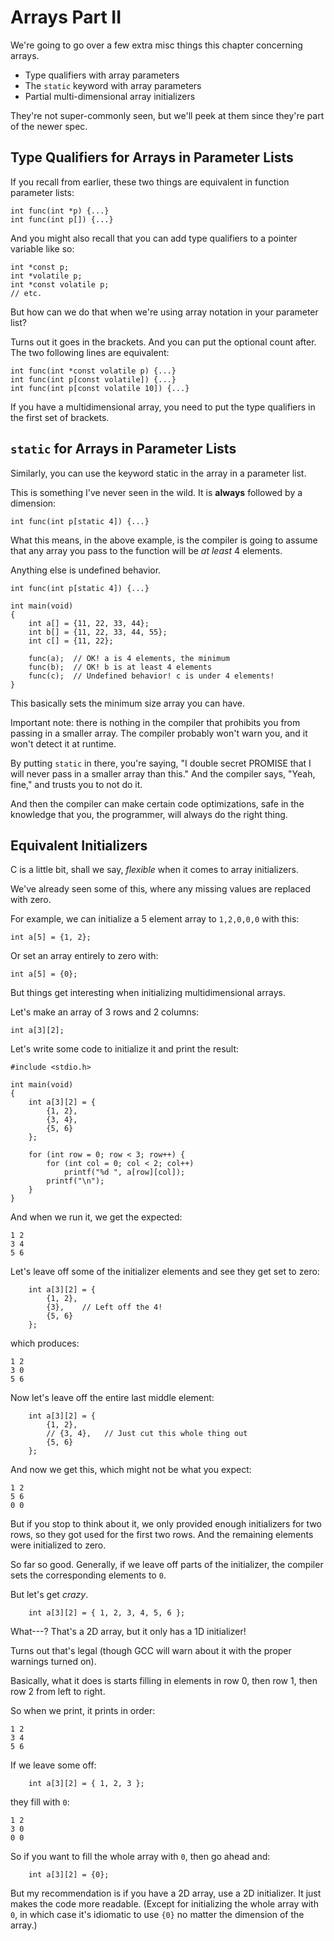<!-- Beej's guide to C

# vim: ts=4:sw=4:nosi:et:tw=72
-->

# Arrays Part II

We're going to go over a few extra misc things this chapter concerning
arrays.

* Type qualifiers with array parameters
* The `static` keyword with array parameters
* Partial multi-dimensional array initializers

They're not super-commonly seen, but we'll peek at them since they're
part of the newer spec.

## Type Qualifiers for Arrays in Parameter Lists

If you recall from earlier, these two things are equivalent in function
parameter lists:

``` {.c}
int func(int *p) {...}
int func(int p[]) {...}
```

And you might also recall that you can add type qualifiers to a pointer
variable like so:

``` {.c}
int *const p;
int *volatile p;
int *const volatile p;
// etc.
```

But how can we do that when we're using array notation in your parameter
list?

Turns out it goes in the brackets. And you can put the optional count
after. The two following lines are equivalent:

``` {.c}
int func(int *const volatile p) {...}
int func(int p[const volatile]) {...}
int func(int p[const volatile 10]) {...}
```

If you have a multidimensional array, you need to put the type
qualifiers in the first set of brackets.

## `static` for Arrays in Parameter Lists

Similarly, you can use the keyword static in the array in a parameter
list.

This is something I've never seen in the wild. It is **always** followed
by a dimension:

``` {.c}
int func(int p[static 4]) {...}
```

What this means, in the above example, is the compiler is going to
assume that any array you pass to the function will be _at least_ 4
elements.

Anything else is undefined behavior.

``` {.c}
int func(int p[static 4]) {...}

int main(void)
{
    int a[] = {11, 22, 33, 44};
    int b[] = {11, 22, 33, 44, 55};
    int c[] = {11, 22};

    func(a);  // OK! a is 4 elements, the minimum
    func(b);  // OK! b is at least 4 elements
    func(c);  // Undefined behavior! c is under 4 elements!
}
```

This basically sets the minimum size array you can have.

Important note: there is nothing in the compiler that prohibits you from
passing in a smaller array. The compiler probably won't warn you, and it
won't detect it at runtime.

By putting `static` in there, you're saying, "I double secret PROMISE
that I will never pass in a smaller array than this." And the compiler
says, "Yeah, fine," and trusts you to not do it.

And then the compiler can make certain code optimizations, safe in the
knowledge that you, the programmer, will always do the right thing.

## Equivalent Initializers

C is a little bit, shall we say, _flexible_ when it comes to array
initializers.

We've already seen some of this, where any missing values are replaced
with zero.

For example, we can initialize a 5 element array to `1,2,0,0,0` with
this:

``` {.c}
int a[5] = {1, 2};
```

Or set an array entirely to zero with:

``` {.c}
int a[5] = {0};
```

But things get interesting when initializing multidimensional arrays.

Let's make an array of 3 rows and 2 columns:

``` {.c}
int a[3][2];
```

Let's write some code to initialize it and print the result:

``` {.c}
#include <stdio.h>

int main(void)
{
    int a[3][2] = {
        {1, 2},
        {3, 4},
        {5, 6}
    };

    for (int row = 0; row < 3; row++) {
        for (int col = 0; col < 2; col++)
            printf("%d ", a[row][col]);
        printf("\n");
    }
}
```

And when we run it, we get the expected:

``` {.default}
1 2
3 4
5 6
```

Let's leave off some of the initializer elements and see they get set to
zero:


``` {.c}
    int a[3][2] = {
        {1, 2},
        {3},    // Left off the 4!
        {5, 6}
    };
```

which produces:

``` {.default}
1 2
3 0
5 6
```

Now let's leave off the entire last middle element:

``` {.c}
    int a[3][2] = {
        {1, 2},
        // {3, 4},   // Just cut this whole thing out
        {5, 6}
    };
```

And now we get this, which might not be what you expect:

``` {.default}
1 2
5 6
0 0
```

But if you stop to think about it, we only provided enough initializers
for two rows, so they got used for the first two rows. And the remaining
elements were initialized to zero.

So far so good. Generally, if we leave off parts of the initializer, the
compiler sets the corresponding elements to `0`.

But let's get _crazy_.

``` {.c}
    int a[3][2] = { 1, 2, 3, 4, 5, 6 };
```

What---? That's a 2D array, but it only has a 1D initializer!

Turns out that's legal (though GCC will warn about it with the proper
warnings turned on).

Basically, what it does is starts filling in elements in row 0, then row
1, then row 2 from left to right.

So when we print, it prints in order:

``` {.default}
1 2
3 4
5 6
```

If we leave some off:

``` {.c}
    int a[3][2] = { 1, 2, 3 };
```

they fill with `0`:

``` {.default}
1 2
3 0
0 0
```

So if you want to fill the whole array with `0`, then go ahead and:

``` {.c}
    int a[3][2] = {0};
```

But my recommendation is if you have a 2D array, use a 2D initializer.
It just makes the code more readable. (Except for initializing the whole
array with `0`, in which case it's idiomatic to use `{0}` no matter the
dimension of the array.)
